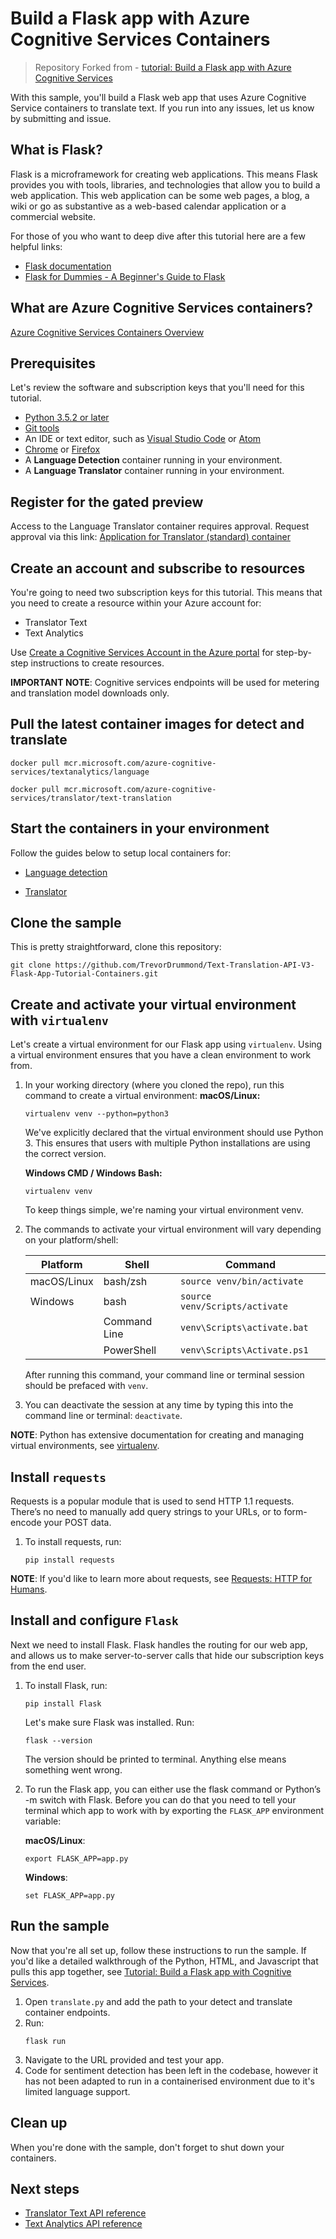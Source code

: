 # Build a Flask app with Azure Cognitive Services Containers
>Repository Forked from - [tutorial: Build a Flask app with Azure Cognitive Services](https://github.com/MicrosoftTranslator/Text-Translation-API-V3-Flask-App-Tutorial)

With this sample, you'll build a Flask web app that uses Azure Cognitive Service containers to translate text. If you run into any issues, let us know by submitting and issue.

## What is Flask?

Flask is a microframework for creating web applications. This means Flask provides you with tools, libraries, and technologies that allow you to build a web application. This web application can be some web pages, a blog, a wiki or go as substantive as a web-based calendar application or a commercial website.

For those of you who want to deep dive after this tutorial here are a few helpful links:

* [Flask documentation](http://flask.pocoo.org/)
* [Flask for Dummies - A Beginner's Guide to Flask](https://codeburst.io/flask-for-dummies-a-beginners-guide-to-flask-part-uno-53aec6afc5b1)


## What are Azure Cognitive Services containers?
[Azure Cognitive Services Containers Overview](https://docs.microsoft.com/en-us/azure/cognitive-services/cognitive-services-container-support)

## Prerequisites

Let's review the software and subscription keys that you'll need for this tutorial.

* [Python 3.5.2 or later](https://www.python.org/downloads/)
* [Git tools](https://git-scm.com/downloads)
* An IDE or text editor, such as [Visual Studio Code](https://code.visualstudio.com/) or [Atom](https://atom.io/)  
* [Chrome](https://www.google.com/chrome/browser/) or [Firefox](https://www.mozilla.org/firefox)
* A **Language Detection** container running in your environment.
* A **Language Translator** container running in your environment.

## Register for the gated preview
Access to the Language Translator container requires approval. Request approval via this link:
[Application for Translator (standard) container](https://customervoice.microsoft.com/Pages/ResponsePage.aspx?id=v4j5cvGGr0GRqy180BHbR1160WOYu0dAjKAuCahR9pRUNzVLRDdUMUNYMlkwVlREQkJPN01PN0haUSQlQCN0PWcu)

## Create an account and subscribe to resources

You're going to need two subscription keys for this tutorial. This means that you need to create a resource within your Azure account for:

* Translator Text
* Text Analytics

Use [Create a Cognitive Services Account in the Azure portal](https://docs.microsoft.com/azure/cognitive-services/cognitive-services-apis-create-account) for step-by-step instructions to create resources.

**IMPORTANT NOTE**: Cognitive services endpoints will be used for metering and translation model downloads only. 

## Pull the latest container images for detect and translate
```
docker pull mcr.microsoft.com/azure-cognitive-services/textanalytics/language
```
```
docker pull mcr.microsoft.com/azure-cognitive-services/translator/text-translation
```

## Start the containers in your environment
Follow the guides below to setup local containers for:

* [Language detection](https://docs.microsoft.com/en-us/azure/cognitive-services/language-service/language-detection/how-to/use-containers)

* [Translator](https://docs.microsoft.com/en-us/Azure/cognitive-services/translator/containers/translator-how-to-install-container#:~:text=%20Install%20and%20run%20Translator%20containers%20%28preview%29%20,and%20recommended...%205%20Next%20steps.%20%20More%20)


## Clone the sample

This is pretty straightforward, clone this repository:

```
git clone https://github.com/TrevorDrummond/Text-Translation-API-V3-Flask-App-Tutorial-Containers.git
```

## Create and activate your virtual environment with `virtualenv`

Let's create a virtual environment for our Flask app using `virtualenv`. Using a virtual environment ensures that you have a clean environment to work from.

1. In your working directory (where you cloned the repo), run this command to create a virtual environment:
   **macOS/Linux:**
   ```
   virtualenv venv --python=python3
   ```
   We've explicitly declared that the virtual environment should use Python 3. This ensures that users with multiple Python installations are using the correct version.

   **Windows CMD / Windows Bash:**
   ```
   virtualenv venv
   ```
   To keep things simple, we're naming your virtual environment venv.

2. The commands to activate your virtual environment will vary depending on your platform/shell:   

   | Platform | Shell | Command |
   |----------|-------|---------|
   | macOS/Linux | bash/zsh | `source venv/bin/activate` |
   | Windows | bash | `source venv/Scripts/activate` |
   | | Command Line | `venv\Scripts\activate.bat` |
   | | PowerShell | `venv\Scripts\Activate.ps1` |

   After running this command, your command line or terminal session should be prefaced with `venv`.

3. You can deactivate the session at any time by typing this into the command line or terminal: `deactivate`.

**NOTE**: Python has extensive documentation for creating and managing virtual environments, see [virtualenv](https://virtualenv.pypa.io/en/latest/).

## Install `requests`

Requests is a popular module that is used to send HTTP 1.1 requests. There’s no need to manually add query strings to your URLs, or to form-encode your POST data.

1. To install requests, run:

   ```
   pip install requests
   ```

**NOTE**: If you'd like to learn more about requests, see [Requests: HTTP for Humans](http://docs.python-requests.org/en/master/).

## Install and configure `Flask`

Next we need to install Flask. Flask handles the routing for our web app, and allows us to make server-to-server calls that hide our subscription keys from the end user.

1. To install Flask, run:
   ```
   pip install Flask
   ```
   Let's make sure Flask was installed. Run:
   ```
   flask --version
   ```
   The version should be printed to terminal. Anything else means something went wrong.

2. To run the Flask app, you can either use the flask command or Python’s -m switch with Flask. Before you can do that you need to tell your terminal which app to work with by exporting the `FLASK_APP` environment variable:

   **macOS/Linux**:
   ```
   export FLASK_APP=app.py
   ```

   **Windows**:
   ```
   set FLASK_APP=app.py
   ```

## Run the sample

Now that you're all set up, follow these instructions to run the sample. If you'd like a detailed walkthrough of the Python, HTML, and Javascript that pulls this app together, see [Tutorial: Build a Flask app with Cognitive Services](https://docs.microsoft.com/azure/cognitive-services/translator/tutorial-flask-translation-and-synthesis).

1. Open `translate.py` and add the path to your detect and translate container endpoints.
2. Run:
   ```
   flask run
   ```
3. Navigate to the URL provided and test your app.
4. Code for sentiment detection has been left in the codebase, however it has not been adapted to run in a containerised environment due to it's limited language support.

## Clean up

When you're done with the sample, don't forget to shut down your containers.

## Next steps

* [Translator Text API reference](https://docs.microsoft.com/azure/cognitive-services/Translator/reference/v3-0-reference)
* [Text Analytics API reference](https://westus.dev.cognitive.microsoft.com/docs/services/TextAnalytics.V2.0/operations/56f30ceeeda5650db055a3c7)

